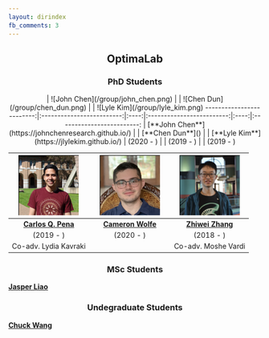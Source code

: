 ```yaml
---
layout: dirindex
fb_comments: 3
---
```


<center> <h2>OptimaLab</h2> </center>

<center> <h3>PhD Students</h3> </center>

<center>
| ![John Chen](/group/john_chen.png)  |  |  ![Chen Dun](/group/chen_dun.png)  |  | ![Lyle Kim](/group/lyle_kim.png)
-------------------------:|:-------------------------:|:----:|:-------------------------:|:----:|:-------------------------:
| [**John Chen**](https://johnchenresearch.github.io/)  | | [**Chen Dun**]()   | | [**Lyle Kim**](https://jlylekim.github.io/)
| (2020 - )   |  |    (2019 - )  |  | (2019 - )

![Carlos Quintero Pena](/group/carlos_quintero.png)  |  |  ![Cameron Wolfe](/group/cameron_wolfe.png)  |  |  ![Zhiwei Zhang](/group/zhiwei_zhang.png)
:-------------------------:|:----:|:-------------------------:|:----:|:-------------------------:
[**Carlos Q. Pena**](https://carlosquinterop.github.io/)  | | [**Cameron Wolfe**](https://wolfecameron.github.io/)   |  | [**Zhiwei Zhang**](https://www.cs.rice.edu/~zz59/)
(2019 - )   |  |    (2020 - )  |  | (2018 - )
Co-adv. Lydia Kavraki   |  |     |  | Co-adv. Moshe Vardi
</center>

<center> <h3>MSc Students</h3> </center>

[**Jasper Liao**]()

<center> <h3>Undegraduate Students</h3> </center>

[**Chuck Wang**](http://wangqihan.com/)
